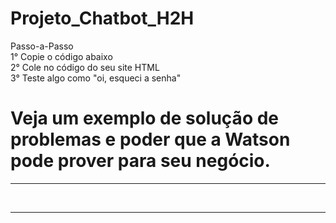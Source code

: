 # Projeto_Chatbot_H2H
Passo-a-Passo </br>
1° Copie o código abaixo</br>
2° Cole no código do seu site HTML</br>
3° Teste algo como "oi, esqueci a senha"</br>
# Veja um exemplo de solução de problemas e poder que a Watson pode prover para seu negócio.
----------------------------------------------------------------------------
<script>
  window.watsonAssistantChatOptions = {</br>
      integrationID: "284aa4c8-fa72-40dc-9fdf-9cd02114be2a", // The ID of this integration.</br>
      region: "us-south", // The region your integration is hosted in.</br>
      serviceInstanceID: "a8b3db24-85bb-4f75-a8e6-8c977e81fd36", // The ID of your service instance.</br>
      onLoad: function(instance) { instance.render(); }</br>
    };</br>
  setTimeout(function(){</br>
    const t=document.createElement('script');</br>
    t.src="https://web-chat.global.assistant.watson.appdomain.cloud/versions/" + (window.watsonAssistantChatOptions.clientVersion || 'latest') + "/WatsonAssistantChatEntry.js"</br>
    document.head.appendChild(t);</br>
  });</br>
</script></br>
----------------------------------------------------------------------------

